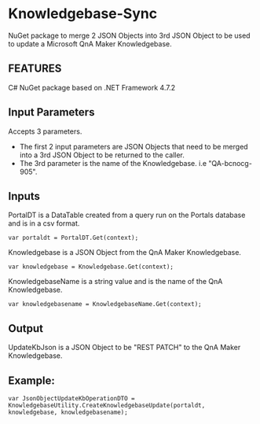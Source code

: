 # Knowledgebase-Sync
NuGet package to merge 2 JSON Objects into 3rd JSON Object to be used to update a Microsoft QnA Maker Knowledgebase.

## FEATURES
C# NuGet package based on .NET Framework 4.7.2

## Input Parameters
Accepts 3 parameters.

- The first 2 input parameters are JSON Objects that need to be merged into a 3rd JSON Object to be returned to the caller.
- The 3rd parameter is the name of the Knowledgebase. i.e "QA-bcnocg-905".

## Inputs
PortalDT is a DataTable created from a query run on the Portals database and is in a csv format.

    var portaldt = PortalDT.Get(context);

Knowledgebase is a JSON Object from the QnA Maker Knowledgebase.

    var knowledgebase = Knowledgebase.Get(context);

KnowledgebaseName is a string value and is the name of the QnA Knowledgebase.
    
    var knowledgebasename = KnowledgebaseName.Get(context);

## Output
UpdateKbJson is a JSON Object to be "REST PATCH" to the QnA Maker Knowledgebase.

## Example:
    var JsonObjectUpdateKbOperationDTO = KnowledgebaseUtility.CreateKnowledgebaseUpdate(portaldt, knowledgebase, knowledgebasename);
